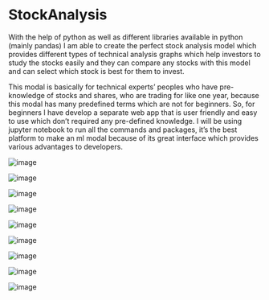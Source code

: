 # StockAnalysis
With the help of python as well as different libraries available in python (mainly pandas) I am  able to create the perfect stock analysis model which provides different types of technical  analysis graphs which help investors to study the stocks easily and they can compare any stocks  with this model and can select which stock is best for them to invest. 

This modal is basically for technical experts’ peoples who have pre-knowledge of stocks and  shares, who are trading for like one year, because this modal has many predefined terms which  are not for beginners. So, for beginners I have develop a separate web app that is user friendly  and easy to use which don’t required any pre-defined knowledge. I will be using jupyter notebook to run all the commands and packages, it’s the best platform  to make an ml modal because of its great interface which provides various advantages to  developers. 

![image](https://user-images.githubusercontent.com/58397422/127505038-d46b2f5b-2449-4ce3-9f32-fd8d64d4f734.png)

![image](https://user-images.githubusercontent.com/58397422/127505071-53beeb6a-836f-4ac2-bbe2-7e7a483315ad.png)

![image](https://user-images.githubusercontent.com/58397422/127505118-760bdc6c-e842-4da1-9600-31c2da009b36.png)

![image](https://user-images.githubusercontent.com/58397422/127505150-f85f4c65-2294-487b-b42d-29dc0ee780a8.png)

![image](https://user-images.githubusercontent.com/58397422/127505178-987723fc-1158-4b15-b7d6-7ffe8357a43d.png)

![image](https://user-images.githubusercontent.com/58397422/127505197-aca3d845-0006-4bd2-afcb-36a3c50725f5.png)


![image](https://user-images.githubusercontent.com/58397422/127505239-27388258-1ffc-44c3-ad25-418215883300.png)

![image](https://user-images.githubusercontent.com/58397422/127505262-c56c6287-e5f4-4475-bb20-3cd42104f4bf.png)

![image](https://user-images.githubusercontent.com/58397422/127505287-617f5451-1fad-4220-8f60-3278b3e6a530.png)

